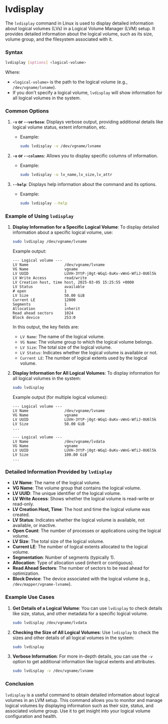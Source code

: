 # lvdisplay
The `lvdisplay` command in Linux is used to display detailed information about logical volumes (LVs) in a Logical Volume Manager (LVM) setup. It provides detailed information about the logical volume, such as its size, volume group, and the filesystem associated with it.

### Syntax

```bash
lvdisplay [options] <logical-volume>
```

Where:
- `<logical-volume>` is the path to the logical volume (e.g., `/dev/vgname/lvname`).
- If you don't specify a logical volume, `lvdisplay` will show information for all logical volumes in the system.

### Common Options

1. **`-v` or `--verbose`**: Displays verbose output, providing additional details like logical volume status, extent information, etc.
   - Example:
     ```bash
     sudo lvdisplay -v /dev/vgname/lvname
     ```

2. **`-o` or `--columns`**: Allows you to display specific columns of information.
   - Example:
     ```bash
     sudo lvdisplay -o lv_name,lv_size,lv_attr
     ```

3. **`--help`**: Displays help information about the command and its options.
   - Example:
     ```bash
     sudo lvdisplay --help
     ```

### Example of Using `lvdisplay`

1. **Display Information for a Specific Logical Volume**:
   To display detailed information about a specific logical volume, use:
   ```bash
   sudo lvdisplay /dev/vgname/lvname
   ```

   Example output:
   ```
   --- Logical volume ---
   LV Name                /dev/vgname/lvname
   VG Name                vgname
   LV UUID                LUVH-3YtP-j0gt-WGq1-8uKv-vWnG-WfiJ-0U6l5k
   LV Write Access        read/write
   LV Creation host, time host, 2025-03-05 15:25:55 +0000
   LV Status              available
   # open                 1
   LV Size                50.00 GiB
   Current LE             12800
   Segments               1
   Allocation             inherit
   Read ahead sectors     1024
   Block device           253:0
   ```

   In this output, the key fields are:
   - `LV Name`: The name of the logical volume.
   - `VG Name`: The volume group to which the logical volume belongs.
   - `LV Size`: The total size of the logical volume.
   - `LV Status`: Indicates whether the logical volume is available or not.
   - `Current LE`: The number of logical extents used by the logical volume.

2. **Display Information for All Logical Volumes**:
   To display information for all logical volumes in the system:
   ```bash
   sudo lvdisplay
   ```

   Example output (for multiple logical volumes):
   ```
   --- Logical volume ---
   LV Name                /dev/vgname/lvname
   VG Name                vgname
   LV UUID                LUVH-3YtP-j0gt-WGq1-8uKv-vWnG-WfiJ-0U6l5k
   LV Size                50.00 GiB
   ...
   
   --- Logical volume ---
   LV Name                /dev/vgname/lvdata
   VG Name                vgname
   LV UUID                LUVH-3YtP-j0gt-WGq1-8uKv-vWnG-WfiJ-0U6l5k
   LV Size                100.00 GiB
   ...
   ```

### Detailed Information Provided by `lvdisplay`

- **LV Name**: The name of the logical volume.
- **VG Name**: The volume group that contains the logical volume.
- **LV UUID**: The unique identifier of the logical volume.
- **LV Write Access**: Shows whether the logical volume is read-write or read-only.
- **LV Creation Host, Time**: The host and time the logical volume was created.
- **LV Status**: Indicates whether the logical volume is available, not available, or inactive.
- **Open Count**: The number of processes or applications using the logical volume.
- **LV Size**: The total size of the logical volume.
- **Current LE**: The number of logical extents allocated to the logical volume.
- **Segmentation**: Number of segments (typically 1).
- **Allocation**: Type of allocation used (inherit or contiguous).
- **Read Ahead Sectors**: The number of sectors to be read ahead for optimization.
- **Block Device**: The device associated with the logical volume (e.g., `/dev/mapper/vgname-lvname`).

### Example Use Cases

1. **Get Details of a Logical Volume**:
   You can use `lvdisplay` to check details like size, status, and other metadata for a specific logical volume.
   ```bash
   sudo lvdisplay /dev/vgname/lvdata
   ```

2. **Checking the Size of All Logical Volumes**:
   Use `lvdisplay` to check the sizes and other details of all logical volumes in the system:
   ```bash
   sudo lvdisplay
   ```

3. **Verbose Information**:
   For more in-depth details, you can use the `-v` option to get additional information like logical extents and attributes.
   ```bash
   sudo lvdisplay -v /dev/vgname/lvname
   ```

### Conclusion

`lvdisplay` is a useful command to obtain detailed information about logical volumes in an LVM setup. This command allows you to monitor and manage logical volumes by displaying information such as their size, status, and associated volume group. Use it to get insight into your logical volume configuration and health.
